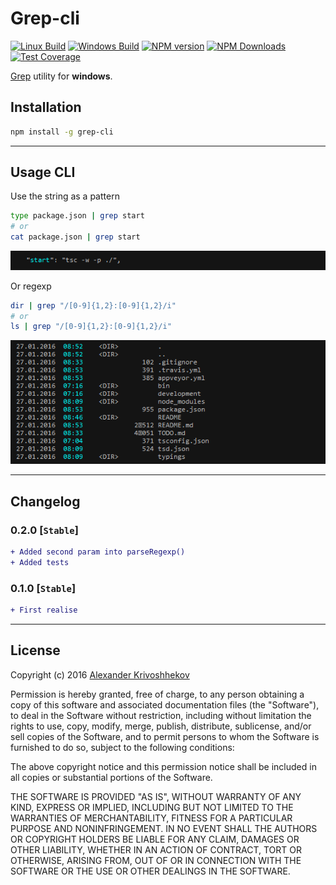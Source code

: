 # Grep-cli

[![Linux Build][travis-image]][travis-url]
[![Windows Build][appveyor-image]][appveyor-url]
[![NPM version][npm-v-image]][npm-url]
[![NPM Downloads][npm-dm-image]][npm-url]
[![Test Coverage][coveralls-image]][coveralls-url]


[Grep](https://en.wikipedia.org/wiki/Grep) utility for **windows**.

## Installation
```sh
npm install -g grep-cli
```

--------------------------------------------------------------------------------

## Usage CLI
Use the string as a pattern

```sh
type package.json | grep start
# or
cat package.json | grep start
```

![Screenshot](/README/screenshot-1.png)

Or regexp

```sh
dir | grep "/[0-9]{1,2}:[0-9]{1,2}/i"
# or
ls | grep "/[0-9]{1,2}:[0-9]{1,2}/i"
```

![Screenshot](/README/screenshot-2.png)

--------------------------------------------------------------------------------

## Changelog
### 0.2.0 [`Stable`]
```diff
+ Added second param into parseRegexp()
+ Added tests
```

### 0.1.0 [`Stable`]
```diff
+ First realise
```

--------------------------------------------------------------------------------

## License
Copyright (c)  2016 [Alexander Krivoshhekov][github-author-link]

Permission is hereby granted, free of charge, to any person obtaining a copy of this software and associated documentation files (the "Software"), to deal in the Software without restriction, including without limitation the rights to use, copy, modify, merge, publish, distribute, sublicense, and/or sell copies of the Software, and to permit persons to whom the Software is furnished to do so, subject to the following conditions:

The above copyright notice and this permission notice shall be included in all copies or substantial portions of the Software.

THE SOFTWARE IS PROVIDED "AS IS", WITHOUT WARRANTY OF ANY KIND, EXPRESS OR IMPLIED, INCLUDING BUT NOT LIMITED TO THE WARRANTIES OF MERCHANTABILITY, FITNESS FOR A PARTICULAR PURPOSE AND NONINFRINGEMENT. IN NO EVENT SHALL THE AUTHORS OR COPYRIGHT HOLDERS BE LIABLE FOR ANY CLAIM, DAMAGES OR OTHER LIABILITY, WHETHER IN AN ACTION OF CONTRACT, TORT OR OTHERWISE, ARISING FROM, OUT OF OR IN CONNECTION WITH THE SOFTWARE OR THE USE OR OTHER DEALINGS IN THE SOFTWARE.

[github-author-link]: http://github.com/SuperPaintman
[npm-url]: https://www.npmjs.com/package/grep-cli
[npm-v-image]: https://img.shields.io/npm/v/grep-cli.svg
[npm-dm-image]: https://img.shields.io/npm/dm/grep-cli.svg
[travis-image]: https://img.shields.io/travis/SuperPaintman/grep-cli/master.svg?label=linux
[travis-url]: https://travis-ci.org/SuperPaintman/grep-cli
[appveyor-image]: https://img.shields.io/appveyor/ci/SuperPaintman/grep-cli/master.svg?label=windows
[appveyor-url]: https://ci.appveyor.com/project/SuperPaintman/grep-cli
[coveralls-image]: https://img.shields.io/coveralls/SuperPaintman/grep-cli/master.svg
[coveralls-url]: https://coveralls.io/r/SuperPaintman/grep-cli?branch=master

